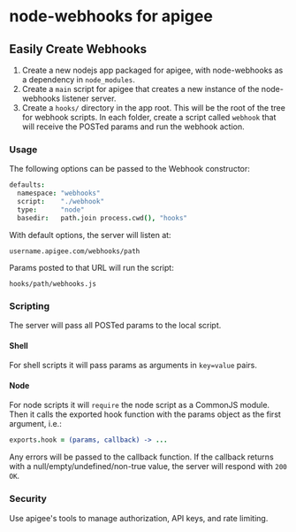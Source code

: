 node-webhooks for apigee
========================

## Easily Create Webhooks

1. Create a new nodejs app packaged for apigee, with node-webhooks as a dependency in `node_modules`.
2. Create a `main` script for apigee that creates a new instance of the node-webhooks listener server.
3. Create a `hooks/` directory in the app root.  This will be the root of the tree for webhook scripts.  In each folder, create a script called `webhook` that will receive the POSTed params and run the webhook action.


### Usage

The following options can be passed to the Webhook constructor:

```coffee
defaults:
  namespace: "webhooks"
  script:    "./webhook"
  type:      "node"
  basedir:   path.join process.cwd(), "hooks"
```

With default options, the server will listen at:

    username.apigee.com/webhooks/path

Params posted to that URL will run the script:

    hooks/path/webhooks.js

### Scripting

The server will pass all POSTed params to the local script.

#### Shell
For shell scripts it will pass params as arguments in `key=value` pairs.

#### Node
For node scripts it will `require` the node script as a CommonJS module. Then it calls the exported hook function with the params object as the first argument, i.e.:

```coffee
exports.hook = (params, callback) -> ...
```

Any errors will be passed to the callback function.  If the callback returns with a null/empty/undefined/non-true value, the server will respond with `200 OK`.

### Security

Use apigee's tools to manage authorization, API keys, and rate limiting.
